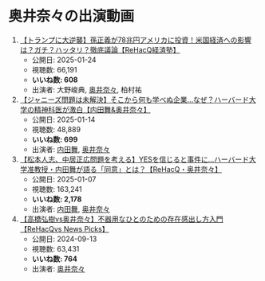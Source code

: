 # 奥井奈々の出演動画

1.  [【トランプに大逆襲】孫正義が78兆円アメリカに投資！米国経済への影響は？ガチ？ハッタリ？徹底議論【ReHacQ経済塾】](/rehacq_fan/ids/ukcrO85nVnY "wikilink")
    -   公開日: 2025-01-24
    -   視聴数: 66,191
    -   **いいね数: 608**
    -   出演者: 大野峻典, [奥井奈々](/rehacq_fan/people/奥井奈々 "wikilink"), 柏村祐
1.  [【ジャニーズ問題は未解決】そこから何も学べぬ企業…なぜ？ハーバード大学の精神科医が激白【内田舞&奥井奈々】](/rehacq_fan/ids/ETNCW6mlx3s "wikilink")
    -   公開日: 2025-01-14
    -   視聴数: 48,889
    -   **いいね数: 699**
    -   出演者: [内田舞](/rehacq_fan/people/内田舞 "wikilink"), [奥井奈々](/rehacq_fan/people/奥井奈々 "wikilink")
1.  [【松本人志、中居正広問題を考える】YESを信じると事件に…ハーバード大学准教授・内田舞が語る「同意」とは？【ReHacQ・奥井奈々】](/rehacq_fan/ids/nKUZEPg3qFI "wikilink")
    -   公開日: 2025-01-07
    -   視聴数: 163,241
    -   **いいね数: 2,178**
    -   出演者: [内田舞](/rehacq_fan/people/内田舞 "wikilink"), [奥井奈々](/rehacq_fan/people/奥井奈々 "wikilink")
1.  [【高橋弘樹vs奥井奈々】不器用なひとのための存在感出し方入門【ReHacQvs News Picks】](/rehacq_fan/ids/AiDP1HilWGA "wikilink")
    -   公開日: 2024-09-13
    -   視聴数: 63,431
    -   **いいね数: 764**
    -   出演者: [奥井奈々](/rehacq_fan/people/奥井奈々 "wikilink")
